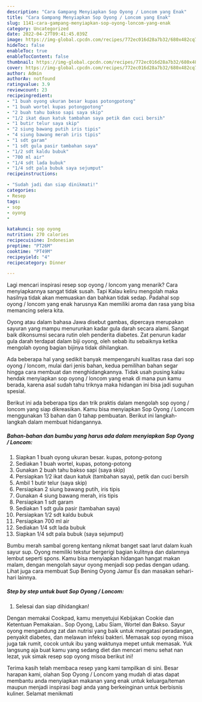 ```yaml
---
description: "Cara Gampang Menyiapkan Sop Oyong / Loncom yang Enak"
title: "Cara Gampang Menyiapkan Sop Oyong / Loncom yang Enak"
slug: 1141-cara-gampang-menyiapkan-sop-oyong-loncom-yang-enak
category: Uncategorized
date: 2022-04-27T09:41:45.039Z
image: https://img-global.cpcdn.com/recipes/772ec016d28a7b32/680x482cq70/sop-oyong-loncom-foto-resep-utama.jpg
hideToc: false
enableToc: true
enableTocContent: false
thumbnail: https://img-global.cpcdn.com/recipes/772ec016d28a7b32/680x482cq70/sop-oyong-loncom-foto-resep-utama.jpg
cover: https://img-global.cpcdn.com/recipes/772ec016d28a7b32/680x482cq70/sop-oyong-loncom-foto-resep-utama.jpg
author: Admin
authorAv: notfound
ratingvalue: 3.9
reviewcount: 23
recipeingredient:
- "1 buah oyong ukuran besar kupas potongpotong"
- "1 buah wortel kupas potongpotong"
- "2 buah tahu bakso sapi saya skip"
- "1/2 ikat daun katuk tambahan saya petik dan cuci bersih"
- "1 butir telur saya skip"
- "2 siung bawang putih iris tipis"
- "4 siung bawang merah iris tipis"
- "1 sdt garam"
- "1 sdt gula pasir tambahan saya"
- "1/2 sdt kaldu bubuk"
- "700 ml air"
- "1/4 sdt lada bubuk"
- "1/4 sdt pala bubuk saya sejumput"
recipeinstructions:

- "Sudah jadi dan siap dinikmati!"
categories:
- Resep
tags:
- sop
- oyong
- 

katakunci: sop oyong  
nutrition: 270 calories
recipecuisine: Indonesian
preptime: "PT26M"
cooktime: "PT49M"
recipeyield: "4"
recipecategory: Dinner

---
```



Lagi mencari inspirasi resep sop oyong / loncom yang menarik? Cara menyiapkannya sangat tidak susah. Tapi Kalau keliru mengolah maka hasilnya tidak akan memuaskan dan bahkan tidak sedap. Padahal sop oyong / loncom yang enak harusnya Kan memiliki aroma dan rasa yang bisa memancing selera kita.


Oyong atau dalam bahasa Jawa disebut gambas, dipercaya merupakan sayuran yang mampu menurunkan kadar gula darah secara alami. Sangat baik dikonsumsi secara rutin oleh penderita diabetes. Zat penurun kadar gula darah terdapat dalam biji oyong, oleh sebab itu sebaiknya ketika mengolah oyong bagian bijinya tidak dihilangkan.

Ada beberapa hal yang sedikit banyak mempengaruhi kualitas rasa dari sop oyong / loncom, mulai dari jenis bahan, kedua pemilihan bahan segar hingga cara membuat dan menghidangkannya. Tidak usah pusing kalau hendak menyiapkan sop oyong / loncom yang enak di mana pun kamu berada, karena asal sudah tahu triknya maka hidangan ini bisa jadi suguhan spesial.


Berikut ini ada beberapa tips dan trik praktis dalam mengolah sop oyong / loncom yang siap dikreasikan. Kamu bisa menyiapkan Sop Oyong / Loncom menggunakan 13 bahan dan 0 tahap pembuatan. Berikut ini langkah-langkah dalam membuat hidangannya.

<!--inarticleads1-->

##### Bahan-bahan dan bumbu yang harus ada dalam menyiapkan Sop Oyong / Loncom:

1. Siapkan 1 buah oyong ukuran besar. kupas, potong-potong
1. Sediakan 1 buah wortel, kupas, potong-potong
1. Gunakan 2 buah tahu bakso sapi (saya skip)
1. Persiapkan 1/2 ikat daun katuk (tambahan saya), petik dan cuci bersih
1. Ambil 1 butir telur (saya skip)
1. Persiapkan 2 siung bawang putih, iris tipis
1. Gunakan 4 siung bawang merah, iris tipis
1. Persiapkan 1 sdt garam
1. Sediakan 1 sdt gula pasir (tambahan saya)
1. Persiapkan 1/2 sdt kaldu bubuk
1. Persiapkan 700 ml air
1. Sediakan 1/4 sdt lada bubuk
1. Siapkan 1/4 sdt pala bubuk (saya sejumput)


Bumbu merah sambal goreng kentang nikmat banget saat larut dalam kuah sayur sup. Oyong memiliki tekstur bergerigi bagian kulitnya dan dalamnya lembut seperti spons. Kamu bisa menyiapkan hidangan hangat makan malam, dengan mengolah sayur oyong menjadi sop pedas dengan udang. Lihat juga cara membuat Sup Bening Oyong Jamur Es dan masakan sehari-hari lainnya. 

<!--inarticleads2-->

##### Step by step untuk buat Sop Oyong / Loncom:


1. Selesai dan siap dihidangkan!

Dengan memakai Cookpad, kamu menyetujui Kebijakan Cookie dan Ketentuan Pemakaian.. Sop Oyong, Labu Siam, Wortel dan Bakso. Sayur oyong mengandung zat dan nutrisi yang baik untuk mengatasi peradangan, penyakit diabetes, dan melawan infeksi bakteri. Memasak sop oyong misoa juga tak rumit, cocok untuk ibu yang waktunya mepet untuk memasak. Yuk langsung aja buat kamu yang sedang diet dan mencari menu sehat nan lezat, yuk simak resep sop oyong misoa berikut ini! 

Terima kasih telah membaca resep yang kami tampilkan di sini. Besar harapan kami, olahan Sop Oyong / Loncom yang mudah di atas dapat membantu anda menyiapkan makanan yang enak untuk keluarga/teman maupun menjadi inspirasi bagi anda yang berkeinginan untuk berbisnis kuliner. Selamat menikmati
